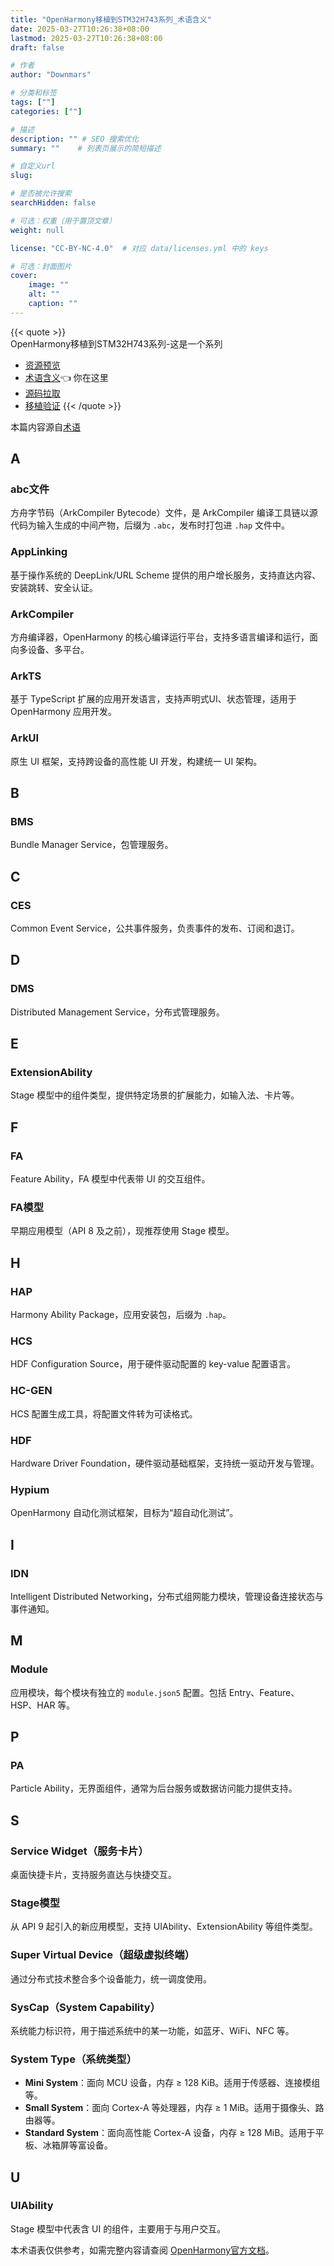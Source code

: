 ```yaml
---
title: "OpenHarmony移植到STM32H743系列_术语含义"
date: 2025-03-27T10:26:38+08:00
lastmod: 2025-03-27T10:26:38+08:00
draft: false

# 作者
author: "Downmars"

# 分类和标签
tags: [""]
categories: [""]

# 描述
description: "" # SEO 搜索优化
summary: ""    # 列表页展示的简短描述

# 自定义url
slug:

# 是否被允许搜索
searchHidden: false

# 可选：权重（用于置顶文章）
weight: null

license: "CC-BY-NC-4.0"  # 对应 data/licenses.yml 中的 keys

# 可选：封面图片
cover:
    image: ""
    alt: ""
    caption: ""
---
```

{{< quote >}}  
OpenHarmony移植到STM32H743系列-这是一个系列  
- [资源预览](../2025_03_19-openharmony_with_stm32h743)
- [术语含义](../2025_03_27-openharmony_glossary):point_left: 你在这里
- [源码拉取](../2025_03_27-openharmony_source)
- [移植验证](../2025_03_27-openharmony_porting_minichip_overview)
{{< /quote >}}

本篇内容源自[术语](https://gitee.com/openharmony/docs/blob/master/zh-cn/glossary.md)

## A

### abc文件
方舟字节码（ArkCompiler Bytecode）文件，是 ArkCompiler 编译工具链以源代码为输入生成的中间产物，后缀为 `.abc`，发布时打包进 `.hap` 文件中。

### AppLinking
基于操作系统的 DeepLink/URL Scheme 提供的用户增长服务，支持直达内容、安装跳转、安全认证。

### ArkCompiler
方舟编译器，OpenHarmony 的核心编译运行平台，支持多语言编译和运行，面向多设备、多平台。

### ArkTS
基于 TypeScript 扩展的应用开发语言，支持声明式UI、状态管理，适用于 OpenHarmony 应用开发。

### ArkUI
原生 UI 框架，支持跨设备的高性能 UI 开发，构建统一 UI 架构。

## B

### BMS
Bundle Manager Service，包管理服务。

## C

### CES
Common Event Service，公共事件服务，负责事件的发布、订阅和退订。

## D

### DMS
Distributed Management Service，分布式管理服务。

## E

### ExtensionAbility
Stage 模型中的组件类型，提供特定场景的扩展能力，如输入法、卡片等。

## F

### FA
Feature Ability，FA 模型中代表带 UI 的交互组件。

### FA模型
早期应用模型（API 8 及之前），现推荐使用 Stage 模型。

## H

### HAP
Harmony Ability Package，应用安装包，后缀为 `.hap`。

### HCS
HDF Configuration Source，用于硬件驱动配置的 key-value 配置语言。

### HC-GEN
HCS 配置生成工具，将配置文件转为可读格式。

### HDF
Hardware Driver Foundation，硬件驱动基础框架，支持统一驱动开发与管理。

### Hypium
OpenHarmony 自动化测试框架，目标为“超自动化测试”。

## I

### IDN
Intelligent Distributed Networking，分布式组网能力模块，管理设备连接状态与事件通知。

## M

### Module
应用模块，每个模块有独立的 `module.json5` 配置。包括 Entry、Feature、HSP、HAR 等。

## P

### PA
Particle Ability，无界面组件，通常为后台服务或数据访问能力提供支持。

## S

### Service Widget（服务卡片）
桌面快捷卡片，支持服务直达与快捷交互。

### Stage模型
从 API 9 起引入的新应用模型，支持 UIAbility、ExtensionAbility 等组件类型。

### Super Virtual Device（超级虚拟终端）
通过分布式技术整合多个设备能力，统一调度使用。

### SysCap（System Capability）
系统能力标识符，用于描述系统中的某一功能，如蓝牙、WiFi、NFC 等。

### System Type（系统类型）

- **Mini System**：面向 MCU 设备，内存 ≥ 128 KiB。适用于传感器、连接模组等。
- **Small System**：面向 Cortex-A 等处理器，内存 ≥ 1 MiB。适用于摄像头、路由器等。
- **Standard System**：面向高性能 Cortex-A 设备，内存 ≥ 128 MiB。适用于平板、冰箱屏等富设备。

## U

### UIAbility
Stage 模型中代表含 UI 的组件，主要用于与用户交互。

本术语表仅供参考，如需完整内容请查阅 [OpenHarmony官方文档](https://gitee.com/openharmony/docs)。
